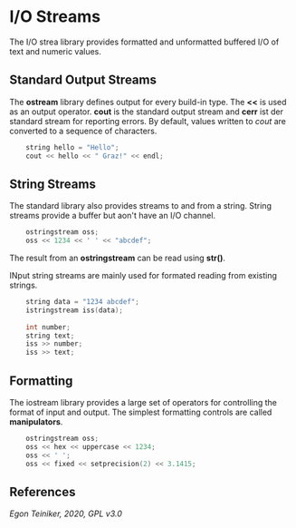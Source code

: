# I/O Streams

The I/O strea library provides formatted and unformatted buffered I/O
of text and numeric values.

## Standard Output Streams
The **ostream** library defines output for every build-in type.
The **<<** is used as an output operator. **cout** is the 
standard output stream and **cerr** ist der standard stream for 
reporting errors.
By default, values written to *cout* are converted to a sequence of 
characters.

```C++
    string hello = "Hello"; 
    cout << hello << " Graz!" << endl;
```
 
## String Streams

The standard library also provides streams to and from a string.
String streams provide a buffer but aon't have an I/O channel.

```C++
    ostringstream oss;
    oss << 1234 << ' ' << "abcdef";
```
The result from an **ostringstream** can be read using **str()**.

INput string streams are mainly used for formated reading from existing 
strings.

```C++
    string data = "1234 abcdef"; 
    istringstream iss(data);
    
    int number;
    string text;
    iss >> number;
    iss >> text;
```

## Formatting

The iostream library provides a large set of operators for controlling 
the format of input and output.
The simplest formatting controls are called **manipulators**.

```C++
    ostringstream oss;
    oss << hex << uppercase << 1234;
    oss << ' ';
    oss << fixed << setprecision(2) << 3.1415;
```

## References
[<iostream>](http://www.cplusplus.com/reference/iostream/)
[<sstream>](http://www.cplusplus.com/reference/sstream/)
[<iomanip>](http://www.cplusplus.com/reference/iomanip/)

*Egon Teiniker, 2020, GPL v3.0*
